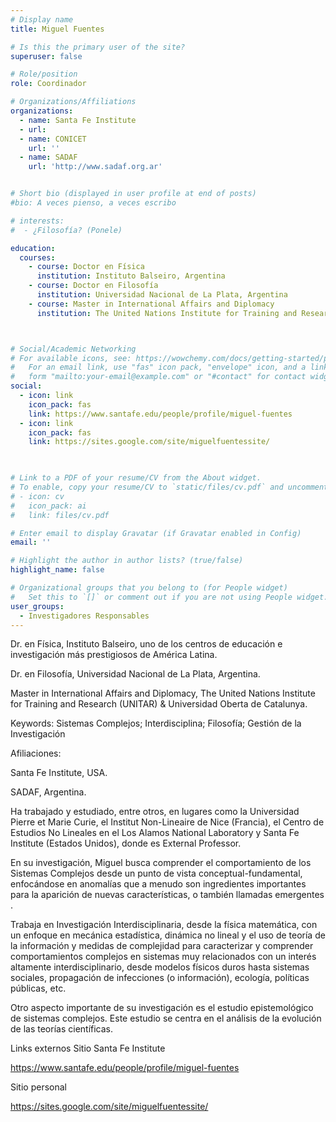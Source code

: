 ```yaml
---
# Display name
title: Miguel Fuentes

# Is this the primary user of the site?
superuser: false

# Role/position
role: Coordinador

# Organizations/Affiliations
organizations:
  - name: Santa Fe Institute
  - url: 
  - name: CONICET
    url: ''
  - name: SADAF
    url: 'http://www.sadaf.org.ar'


# Short bio (displayed in user profile at end of posts)
#bio: A veces pienso, a veces escribo

# interests:
#  - ¿Filosofía? (Ponele)

education:
  courses:
    - course: Doctor en Física
      institution: Instituto Balseiro, Argentina
    - course: Doctor en Filosofía
      institution: Universidad Nacional de La Plata, Argentina
    - course: Master in International Affairs and Diplomacy
      institution: The United Nations Institute for Training and Research (UNITAR) & Universidad Oberta de Catalunya



# Social/Academic Networking
# For available icons, see: https://wowchemy.com/docs/getting-started/page-builder/#icons
#   For an email link, use "fas" icon pack, "envelope" icon, and a link in the
#   form "mailto:your-email@example.com" or "#contact" for contact widget.
social:
  - icon: link 
    icon_pack: fas
    link: https://www.santafe.edu/people/profile/miguel-fuentes
  - icon: link 
    icon_pack: fas
    link: https://sites.google.com/site/miguelfuentessite/

    

# Link to a PDF of your resume/CV from the About widget.
# To enable, copy your resume/CV to `static/files/cv.pdf` and uncomment the lines below.
# - icon: cv
#   icon_pack: ai
#   link: files/cv.pdf

# Enter email to display Gravatar (if Gravatar enabled in Config)
email: ''

# Highlight the author in author lists? (true/false)
highlight_name: false

# Organizational groups that you belong to (for People widget)
#   Set this to `[]` or comment out if you are not using People widget.
user_groups:
  - Investigadores Responsables
---
```

Dr. en Física, Instituto Balseiro, uno de los centros de educación e investigación más prestigiosos de América Latina.

Dr. en Filosofía, Universidad Nacional de La Plata, Argentina.

Master in International Affairs and Diplomacy, The United Nations Institute for Training and Research (UNITAR) & Universidad Oberta de Catalunya.


Keywords: Sistemas Complejos; Interdisciplina; Filosofía; Gestión de la Investigación

Afiliaciones: 

Santa Fe Institute, USA.

SADAF, Argentina. 


Ha trabajado y estudiado, entre otros, en lugares como la Universidad Pierre et Marie Curie, el Institut Non-Lineaire de Nice (Francia), el Centro de Estudios No Lineales en el Los Alamos National Laboratory y Santa Fe Institute (Estados Unidos), donde es External Professor.

En su investigación, Miguel busca comprender el comportamiento de los Sistemas Complejos desde un punto de vista conceptual-fundamental, enfocándose en anomalías que a menudo son ingredientes importantes para la aparición de nuevas características, o también llamadas emergentes .

Trabaja en Investigación Interdisciplinaria, desde la física matemática, con un enfoque en mecánica estadística, dinámica no lineal y el uso de teoría de la información y medidas de complejidad para caracterizar y comprender comportamientos complejos en sistemas muy relacionados con un interés altamente interdisciplinario, desde modelos físicos duros hasta sistemas sociales, propagación de infecciones (o información), ecología, políticas públicas, etc.

Otro aspecto importante de su investigación es el estudio epistemológico de sistemas complejos. Este estudio se centra en el análisis de la evolución de las teorías científicas.

Links externos
Sitio Santa Fe Institute

https://www.santafe.edu/people/profile/miguel-fuentes

Sitio personal

https://sites.google.com/site/miguelfuentessite/